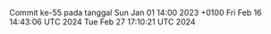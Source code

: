 Commit ke-55 pada tanggal Sun Jan 01 14:00 2023 +0100
Fri Feb 16 14:43:06 UTC 2024
Tue Feb 27 17:10:21 UTC 2024
